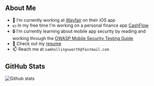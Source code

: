 ## About Me

- 📱 I’m currently working at [Wayfair](www.wayfair.com) on their iOS app
- 💵 In my free time I'm working on a personal finance app [CashFlow](https://github.com/samhollingsworth/CashFlow)
- 🔒 I’m currently learning about mobile app security by reading and working through the [OWASP Mobile Security Testing Guide](https://mobile-security.gitbook.io/mobile-security-testing-guide/)
- 📄 Check out my [resume](samhollingsworth.github.io)
- 📫 Reach me at `samhollingsworth@fastmail.com`

## GitHub Stats
![Github stats](https://github-readme-stats.vercel.app/api?username=samhollingsworth)
